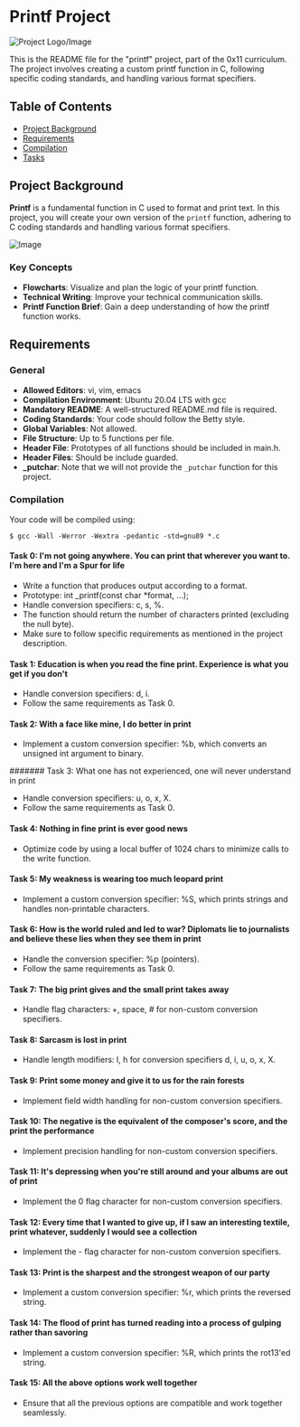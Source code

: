 # Printf Project

![Project Logo/Image](image_url_here)

This is the README file for the "printf" project, part of the 0x11 curriculum. The project involves creating a custom printf function in C, following specific coding standards, and handling various format specifiers.

## Table of Contents

- [Project Background](#project-background)
- [Requirements](#requirements)
- [Compilation](#compilation)
- [Tasks](#task-0)

## Project Background

**Printf** is a fundamental function in C used to format and print text. In this project, you will create your own version of the `printf` function, adhering to C coding standards and handling various format specifiers.

![Image](image_url_here)

### Key Concepts

- **Flowcharts**: Visualize and plan the logic of your printf function.
- **Technical Writing**: Improve your technical communication skills.
- **Printf Function Brief**: Gain a deep understanding of how the printf function works.

## Requirements

### General

- **Allowed Editors**: vi, vim, emacs
- **Compilation Environment**: Ubuntu 20.04 LTS with gcc
- **Mandatory README**: A well-structured README.md file is required.
- **Coding Standards**: Your code should follow the Betty style.
- **Global Variables**: Not allowed.
- **File Structure**: Up to 5 functions per file.
- **Header File**: Prototypes of all functions should be included in main.h.
- **Header Files**: Should be include guarded.
- **_putchar**: Note that we will not provide the `_putchar` function for this project.

### Compilation

Your code will be compiled using:

```shell
$ gcc -Wall -Werror -Wextra -pedantic -std=gnu89 *.c
```


#### Task 0: I'm not going anywhere. You can print that wherever you want to. I'm here and I'm a Spur for life

- Write a function that produces output according to a format.
- Prototype: int _printf(const char *format, ...);
- Handle conversion specifiers: c, s, %.
- The function should return the number of characters printed (excluding the null byte).
- Make sure to follow specific requirements as mentioned in the project description.


#### Task 1: Education is when you read the fine print. Experience is what you get if you don't

- Handle conversion specifiers: d, i.
- Follow the same requirements as Task 0.


#### Task 2: With a face like mine, I do better in print

- Implement a custom conversion specifier: %b, which converts an unsigned int argument to binary.


####### Task 3: What one has not experienced, one will never understand in print

- Handle conversion specifiers: u, o, x, X.
- Follow the same requirements as Task 0.


#### Task 4: Nothing in fine print is ever good news

- Optimize code by using a local buffer of 1024 chars to minimize calls to the write function.


#### Task 5: My weakness is wearing too much leopard print

- Implement a custom conversion specifier: %S, which prints strings and handles non-printable characters.


#### Task 6: How is the world ruled and led to war? Diplomats lie to journalists and believe these lies when they see them in print

- Handle the conversion specifier: %p (pointers).
- Follow the same requirements as Task 0.


#### Task 7: The big print gives and the small print takes away

- Handle flag characters: +, space, # for non-custom conversion specifiers.


#### Task 8: Sarcasm is lost in print

- Handle length modifiers: l, h for conversion specifiers d, i, u, o, x, X.


#### Task 9: Print some money and give it to us for the rain forests

- Implement field width handling for non-custom conversion specifiers.


#### Task 10: The negative is the equivalent of the composer's score, and the print the performance

- Implement precision handling for non-custom conversion specifiers.


#### Task 11: It's depressing when you're still around and your albums are out of print

- Implement the 0 flag character for non-custom conversion specifiers.


#### Task 12: Every time that I wanted to give up, if I saw an interesting textile, print whatever, suddenly I would see a collection

- Implement the - flag character for non-custom conversion specifiers.


#### Task 13: Print is the sharpest and the strongest weapon of our party

- Implement a custom conversion specifier: %r, which prints the reversed string.


#### Task 14: The flood of print has turned reading into a process of gulping rather than savoring

- Implement a custom conversion specifier: %R, which prints the rot13'ed string.


#### Task 15: All the above options work well together

- Ensure that all the previous options are compatible and work together seamlessly.


